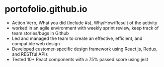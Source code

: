 # portofolio.github.io

- Action Verb, What you did (Include #s), Why/How/Result of the activity
- worked in an agile environment with weekly sprint review, keep track of team stories/bugs in Github
- Led and managed the team to create an effective, efficient, and compatible web design
- Developed customer-specific design framework using React.js, Redux, and RESTful APIs
- Tested 10+ React components with a 75% passed score using jest
